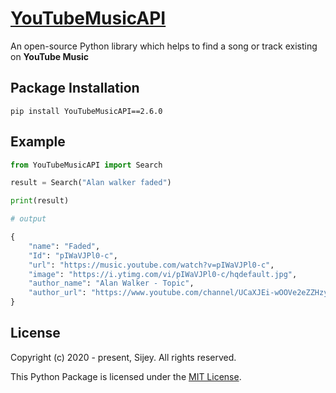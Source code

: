 # [YouTubeMusicAPI](https://pypi.org/project/YouTubeMusicAPI/)

An open-source Python library which helps to find a song or track existing on **YouTube Music**

## Package Installation
```
pip install YouTubeMusicAPI==2.6.0
```

## Example

```python
from YouTubeMusicAPI import Search

result = Search("Alan walker faded")

print(result)

# output

{
    "name": "Faded",
    "Id": "pIWaVJPl0-c",
    "url": "https://music.youtube.com/watch?v=pIWaVJPl0-c",
    "image": "https://i.ytimg.com/vi/pIWaVJPl0-c/hqdefault.jpg",
    "author_name": "Alan Walker - Topic",
    "author_url": "https://www.youtube.com/channel/UCaXJEi-wOOVe2eZZHzyz4mQ"
}
```

## License

Copyright (c) 2020 - present, Sijey. All rights reserved.

This Python Package is licensed under the [MIT License](https://mit-license.org/).

